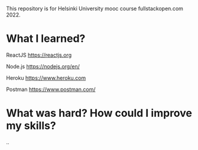 This repository is for Helsinki University mooc course fullstackopen.com 2022.

# What I learned?

ReactJS https://reactjs.org

Node.js https://nodejs.org/en/

Heroku https://www.heroku.com

Postman https://www.postman.com/ 


# What was hard? How could I improve my skills?

..